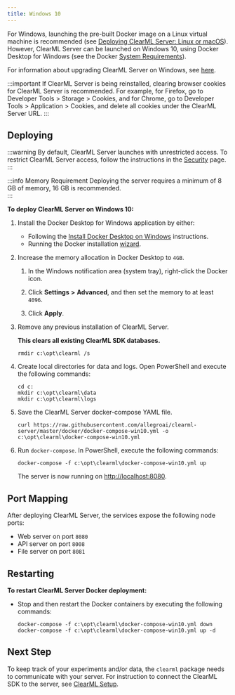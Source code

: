 ```yaml
---
title: Windows 10
---
```


For Windows, launching the pre-built Docker image on a Linux virtual machine is recommended (see [Deploying ClearML Server: Linux or macOS](clearml_server_linux_mac.md)). 
However, ClearML Server can be launched on Windows 10, using Docker Desktop for Windows (see the Docker [System Requirements](https://docs.docker.com/docker-for-windows/install/#system-requirements)).

For information about upgrading ClearML Server on Windows, see [here](upgrade_server_win.md).

:::important
If ClearML Server is being reinstalled, clearing browser cookies for ClearML Server is recommended. For example, 
for Firefox, go to Developer Tools > Storage > Cookies, and for Chrome, go to Developer Tools > Application > Cookies,
and delete all cookies under the ClearML Server URL.
:::

## Deploying

:::warning
By default, ClearML Server launches with unrestricted access. To restrict ClearML Server access, follow the instructions in the [Security](clearml_server_security.md) page.
:::

:::info Memory Requirement
Deploying the server requires a minimum of 8 GB of memory, 16 GB is recommended.  
:::

**To deploy ClearML Server on Windows 10:**

1. Install the Docker Desktop for Windows application by either:

    * Following the [Install Docker Desktop on Windows](https://docs.docker.com/docker-for-windows/install/) instructions.
    * Running the Docker installation [wizard](https://hub.docker.com/?overlay=onboarding).

1. Increase the memory allocation in Docker Desktop to `4GB`.

    1. In the Windows notification area (system tray), right-click the Docker icon.

    1. Click **Settings** **>** **Advanced**, and then set the memory to at least `4096`.
   
    1. Click **Apply**.
    
1. Remove any previous installation of ClearML Server.

    **This clears all existing ClearML SDK databases.**

    ``` 
    rmdir c:\opt\clearml /s
    ```
   
1. Create local directories for data and logs. Open PowerShell and execute the following commands:

   ```
   cd c:
   mkdir c:\opt\clearml\data
   mkdir c:\opt\clearml\logs
   ```

1. Save the ClearML Server docker-compose YAML file.
 
   ```   
   curl https://raw.githubusercontent.com/allegroai/clearml-server/master/docker/docker-compose-win10.yml -o c:\opt\clearml\docker-compose-win10.yml
   ```
   
1. Run `docker-compose`. In PowerShell, execute the following commands:

   ```
   docker-compose -f c:\opt\clearml\docker-compose-win10.yml up
   ```
   The server is now running on [http://localhost:8080](http://localhost:8080).
 
## Port Mapping

After deploying ClearML Server, the services expose the following node ports:

* Web server on port `8080`
* API server on port `8008`
* File server on port `8081`

## Restarting

**To restart ClearML Server Docker deployment:**

* Stop and then restart the Docker containers by executing the following commands:

   ```
   docker-compose -f c:\opt\clearml\docker-compose-win10.yml down
   docker-compose -f c:\opt\clearml\docker-compose-win10.yml up -d
   ```

## Next Step

To keep track of your experiments and/or data, the `clearml` package needs to communicate with your server. 
For instruction to connect the ClearML SDK to the server, see [ClearML Setup](../clearml_sdk/clearml_sdk_setup).